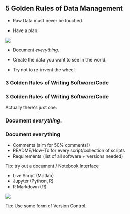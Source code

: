 ## 5 Golden Rules of Data Management


- Raw Data must never be touched.
<canvas id="matrix" style="height: 50%; width:100%;"></canvas>
<!-- raw data, i.e. what comes from your rig, notes you've taken on the day, images of sections etc. must all be a) backed-up and b) must be left raw. Don't cook sashimi. Setting to read-only.-->


- Have a plan.
<img src="img/plan.jpg" class="plain">
<!-- you have to have a plan that details exactly what you will do with every bit of data you collect that needs to include - *What data* is going to be collected during the experiment? - Where is it going to be stored initially? - Where is it going to be backed-up. - When/How will it be curated so that you/others can use it for analysis.-->


- Document *everything*.
<!-- At some point, someone is going to want to use either your data or your analysis scripts. And, (it's sad I know) at some point you're not going to still be working at the unit. Data or code without any comments or documentation is almost always pretty useless. If you want anything to have any chance of being re-used again (data or code) you have to include as much documentation as possible with it. -->
<!-- If you're as selfish as I am, I'll let you into a little secret, 95% of the time the person that's going to be using that documentation is you. -->


- Create the data you want to see in the world.
<!-- If you were to be handed a dataset and told to check it, understand or otherwise analyse it, how would that look. Try to make your own data as close to that as possible. File formats, variable names, file-names -->


- Try not to re-invent the wheel.
<!-- you may be doing some incredibly original research but the likelyhood it someone else in the lab, or elsewhere, has already done something similar. Ask around *before* you start doing your experiments about how people stored there data, what format they kept their notes etc. If you can keep that standardised across the lab then even better. -->



### 3 Golden Rules of Writing Software/Code


### 3 Golden Rules of Writing Software/Code
Actually there's just one:


### Document *everything*.
<!-- Comments at the start of every script and function, a list of all the requirements to run a particular program, the version of the software you are using, a url to that comment on stack overflow where you found a solution. Insert a screenshot of a program from e.g. Microsoft's code base -->


### Document everything
- Comments (aim for 50% comments!)
- README/How-To for every script/collection of scripts
- Requirements (list of all software + versions needed)


Tip: try out a document / Notebook Interface
- Live Script (Matlab)
- Jupyter (Python, R)
- R Markdown (R)


<img src="img/matlab_livescript.png" class="plain">


Tip:
Use some form of Version Control.
<!-- Version control means that every time you whenever you make a change to a program you aren't throwing away old versions. You could just add the date to every program and create a folder with old versions. But you might find life easier if you decide to use a dedicated system for doing. Git is the most widely used tool for doing this. It takes a few hours to learn what you need for it to be useful (a few lifetimes to know everything there is to know...) and its a pretty good skill to have on your CV. -->
